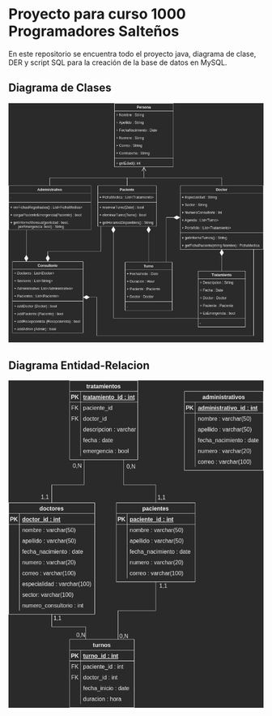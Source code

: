 # Proyecto para curso 1000 Programadores Salteños

En este repositorio se encuentra todo el proyecto java, diagrama de clase, DER y script SQL para la creación de la base de datos en MySQL.

## Diagrama de Clases

![Diagrama de Clases](DiagramaClases.png)

## Diagrama Entidad-Relacion

![DER](DER.png)
